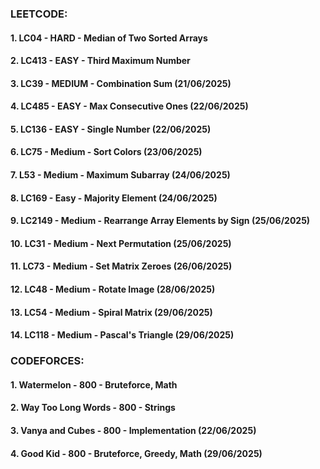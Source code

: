 ### LEETCODE:
#### 1. LC04    - HARD    - Median of Two Sorted Arrays
#### 2. LC413   - EASY    - Third Maximum Number
#### 3. LC39    - MEDIUM  - Combination Sum                     (21/06/2025)
#### 4. LC485   - EASY    - Max Consecutive Ones                (22/06/2025)
#### 5. LC136   - EASY    - Single Number                       (22/06/2025)
#### 6. LC75    - Medium  - Sort Colors                         (23/06/2025)
#### 7. L53     - Medium  - Maximum Subarray                    (24/06/2025)
#### 8. LC169   - Easy    - Majority Element                    (24/06/2025)
#### 9. LC2149  - Medium  - Rearrange Array Elements by Sign    (25/06/2025)
#### 10. LC31   - Medium  - Next Permutation                    (25/06/2025)
#### 11. LC73   - Medium  - Set Matrix Zeroes                   (26/06/2025)
#### 12. LC48   - Medium  - Rotate Image                        (28/06/2025)
#### 13. LC54   - Medium  - Spiral Matrix                       (29/06/2025)
#### 14. LC118  - Medium  - Pascal's Triangle                   (29/06/2025)

### CODEFORCES:
#### 1. Watermelon          - 800 - Bruteforce, Math
#### 2. Way Too Long Words  - 800 - Strings
#### 3. Vanya and Cubes     - 800 - Implementation              (22/06/2025)
#### 4. Good Kid            - 800 - Bruteforce, Greedy, Math    (29/06/2025)

